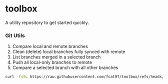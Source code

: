 # toolbox
A utility repository to get started quickly. 

### Git Utils

1) Compare local and remote branches
2) Clean (delete) local branches fully synced with remote
3) List branches merged in a selected branch
4) Push all local-only branches to remote
5) Compare a selected branch with all other branches

```sh
curl -fsSL https://raw.githubusercontent.com/fcat97/toolbox/refs/heads/master/scripts/git-utils-installer.sh -o /tmp/install-git-utils.sh && bash /tmp/install-git-utils.sh
```
